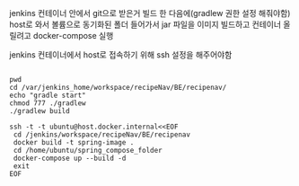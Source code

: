 jenkins 컨테이너 안에서 git으로 받은거 빌드 한 다음에(gradlew 권한 설정 해줘야함) host로 와서 볼륨으로 동기화된 폴더 들어가서 jar 파일을 이미지 빌드하고 컨테이너 올릴려고 docker-compose 실행

jenkins 컨테이너에서 host로 접속하기 위해 ssh 설정을 해주어야함



```shell

pwd
cd /var/jenkins_home/workspace/recipeNav/BE/recipenav/
echo "gradle start"
chmod 777 ./gradlew
./gradlew build

ssh -t -t ubuntu@host.docker.internal<<EOF
 cd /jenkins/workspace/recipeNav/BE/recipenav
 docker build -t spring-image .
 cd /home/ubuntu/spring_compose_folder
 docker-compose up --build -d
 exit
EOF
```


